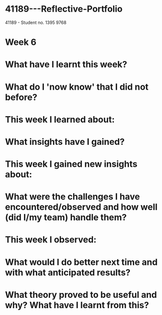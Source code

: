 # 41189---Reflective-Portfolio 

41189 - Student no. 1395 9768 
# Week 6 

# What have I learnt this week? 

# What do I 'now know' that I did not before? 

# This week I learned about: 

# What insights have I gained? 

# This week I gained new insights about:  

# What were the challenges I have encountered/observed and how well (did I/my team) handle them? 

# This week I observed: 

# What would I do better next time and with what anticipated results? 

# What theory proved to be useful and why? What have I learnt from this? 
